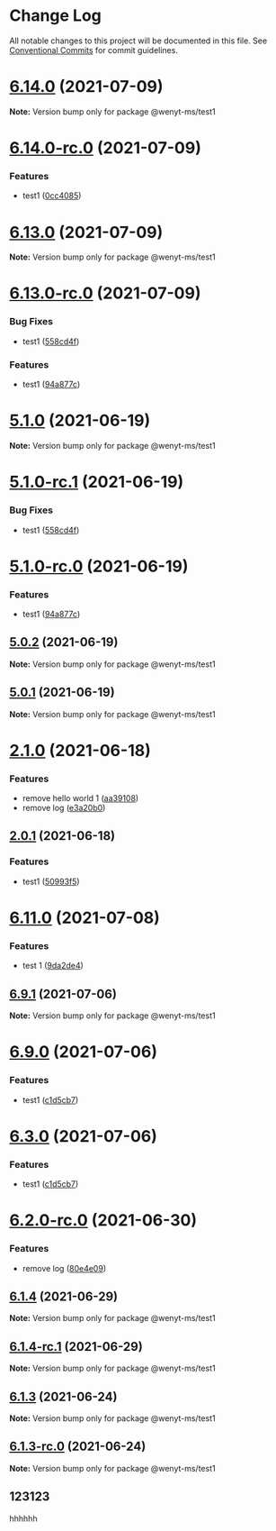 # Change Log

All notable changes to this project will be documented in this file.
See [Conventional Commits](https://conventionalcommits.org) for commit guidelines.

# [6.14.0](https://github.com/wenytang-ms-123/testavc/compare/@wenyt-ms/test1@6.14.0-rc.0...@wenyt-ms/test1@6.14.0) (2021-07-09)

**Note:** Version bump only for package @wenyt-ms/test1





# [6.14.0-rc.0](https://github.com/wenytang-ms-123/testavc/compare/@wenyt-ms/test1@6.13.0...@wenyt-ms/test1@6.14.0-rc.0) (2021-07-09)


### Features

* test1 ([0cc4085](https://github.com/wenytang-ms-123/testavc/commit/0cc4085a9b758777a8e588affe2a9227796947a3))





# [6.13.0](https://github.com/wenytang-ms-123/testavc/compare/@wenyt-ms/test1@6.13.0-rc.0...@wenyt-ms/test1@6.13.0) (2021-07-09)

**Note:** Version bump only for package @wenyt-ms/test1





# [6.13.0-rc.0](https://github.com/wenytang-ms-123/testavc/compare/@wenyt-ms/test1@6.12.0...@wenyt-ms/test1@6.13.0-rc.0) (2021-07-09)


### Bug Fixes

* test1 ([558cd4f](https://github.com/wenytang-ms-123/testavc/commit/558cd4f986ba6770590616c4ddc155cb34b9389c))


### Features

* test1 ([94a877c](https://github.com/wenytang-ms-123/testavc/commit/94a877cf70ba57bde5c072802f4f8db9a6901209))





# [5.1.0](https://github.com/wenytang-ms-123/testavc/compare/@wenyt-ms/test1@5.1.0-rc.1...@wenyt-ms/test1@5.1.0) (2021-06-19)

**Note:** Version bump only for package @wenyt-ms/test1





# [5.1.0-rc.1](https://github.com/wenytang-ms-123/testavc/compare/@wenyt-ms/test1@5.1.0-rc.0...@wenyt-ms/test1@5.1.0-rc.1) (2021-06-19)


### Bug Fixes

* test1 ([558cd4f](https://github.com/wenytang-ms-123/testavc/commit/558cd4f986ba6770590616c4ddc155cb34b9389c))





# [5.1.0-rc.0](https://github.com/wenytang-ms-123/testavc/compare/@wenyt-ms/test1@5.0.2...@wenyt-ms/test1@5.1.0-rc.0) (2021-06-19)


### Features

* test1 ([94a877c](https://github.com/wenytang-ms-123/testavc/commit/94a877cf70ba57bde5c072802f4f8db9a6901209))





## [5.0.2](https://github.com/wenytang-ms-123/testavc/compare/@wenyt-ms/test1@5.0.1...@wenyt-ms/test1@5.0.2) (2021-06-19)

**Note:** Version bump only for package @wenyt-ms/test1





## [5.0.1](https://github.com/wenytang-ms-123/testavc/compare/@wenyt-ms/test1@2.1.0...@wenyt-ms/test1@5.0.1) (2021-06-19)

**Note:** Version bump only for package @wenyt-ms/test1





# [2.1.0](https://github.com/wenytang-ms-123/testavc/compare/@wenyt-ms/test1@2.0.1...@wenyt-ms/test1@2.1.0) (2021-06-18)


### Features

* remove hello world 1 ([aa39108](https://github.com/wenytang-ms-123/testavc/commit/aa391082957b55ee0ffc9583d4491012905ecefc))
* remove log ([e3a20b0](https://github.com/wenytang-ms-123/testavc/commit/e3a20b090a1b91e153a680e92d78b9d81628f29f))





## [2.0.1](https://github.com/wenytang-ms-123/testavc/compare/@wenyt-ms/test1@1.2.0...@wenyt-ms/test1@2.0.1) (2021-06-18)


### Features

* test1 ([50993f5](https://github.com/wenytang-ms-123/testavc/commit/50993f5859437b5ab208c8451a92d9adaf2a6216))





# [6.11.0](https://github.com/wenytang-ms-123/testavc/compare/@wenyt-ms/test1@6.11.0-rc.1...@wenyt-ms/test1@6.11.0) (2021-07-08)


### Features

* test 1 ([9da2de4](https://github.com/wenytang-ms-123/testavc/commit/9da2de491da3bc19908c5fb6c8a2eeb097a212a5))





## [6.9.1](https://github.com/wenytang-ms-123/testavc/compare/@wenyt-ms/test1@6.9.0...@wenyt-ms/test1@6.9.1) (2021-07-06)

**Note:** Version bump only for package @wenyt-ms/test1





# [6.9.0](https://github.com/wenytang-ms-123/testavc/compare/@wenyt-ms/test1@6.2.1-rc.0...@wenyt-ms/test1@6.9.0) (2021-07-06)


### Features

* test1 ([c1d5cb7](https://github.com/wenytang-ms-123/testavc/commit/c1d5cb7843c77cb969dd61b940e271dd864a29de))





# [6.3.0](https://github.com/wenytang-ms-123/testavc/compare/@wenyt-ms/test1@6.2.1-rc.0...@wenyt-ms/test1@6.3.0) (2021-07-06)


### Features

* test1 ([c1d5cb7](https://github.com/wenytang-ms-123/testavc/commit/c1d5cb7843c77cb969dd61b940e271dd864a29de))





# [6.2.0-rc.0](https://github.com/wenytang-ms-123/testavc/compare/@wenyt-ms/test1@6.1.4...@wenyt-ms/test1@6.2.0-rc.0) (2021-06-30)


### Features

* remove log ([80e4e09](https://github.com/wenytang-ms-123/testavc/commit/80e4e09aa95709b5703800e5d6cb57dce7d5befa))





## [6.1.4](https://github.com/wenytang-ms-123/testavc/compare/@wenyt-ms/test1@6.1.4-rc.1...@wenyt-ms/test1@6.1.4) (2021-06-29)

**Note:** Version bump only for package @wenyt-ms/test1





## [6.1.4-rc.1](https://github.com/wenytang-ms-123/testavc/compare/@wenyt-ms/test1@6.1.4-rc.0...@wenyt-ms/test1@6.1.4-rc.1) (2021-06-29)

**Note:** Version bump only for package @wenyt-ms/test1





## [6.1.3](https://github.com/wenytang-ms-123/testavc/compare/@wenyt-ms/test1@6.1.3-rc.0...@wenyt-ms/test1@6.1.3) (2021-06-24)

**Note:** Version bump only for package @wenyt-ms/test1





## [6.1.3-rc.0](https://github.com/wenytang-ms-123/testavc/compare/@wenyt-ms/test1@6.1.2...@wenyt-ms/test1@6.1.3-rc.0) (2021-06-24)

**Note:** Version bump only for package @wenyt-ms/test1

## 123123
hhhhhh
